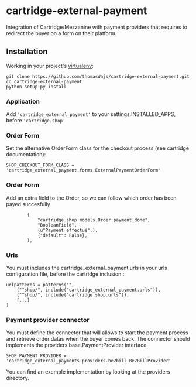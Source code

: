 cartridge-external-payment
=============

Integration of Cartridge/Mezzanine with payment providers that requires to redirect the
buyer on a form on their platform.

## Installation

Working in your project's [virtualenv](http://www.virtualenv.org/en/latest/index.html):
```
git clone https://github.com/thomasWajs/cartridge-external-payment.git
cd cartridge-external-payment
python setup.py install
```


### Application

Add `'cartridge_external_payment'` to your settings.INSTALLED_APPS, before `'cartridge.shop'`

### Order Form

Set the alternative OrderForm class for the checkout process (see cartridge documentation):

```
SHOP_CHECKOUT_FORM_CLASS = 'cartridge_external_payment.forms.ExternalPaymentOrderForm'
```

### Order Form

Add an extra field to the Order, so we can follow which order has been payed succesfully

```
		(
            "cartridge.shop.models.Order.payment_done",
            "BooleanField",
            (u"Payment effectué",),
            {"default": False},
        ),
```

### Urls

You must includes the cartridge_external_payment urls in your urls configuration file,
before the cartridge inclusion :

```
urlpatterns = patterns("",
	("^shop/", include("cartridge_external_payment.urls")),
	("^shop/", include("cartridge.shop.urls")),
	[...]
)
```

### Payment provider connector

You must define the connector that will allows to start the payment process
and retrieve order datas when the buyer comes back.
The connector should implements the providers.base.PaymentProvider interface.

```
SHOP_PAYMENT_PROVIDER = 'cartridge_external_payments.providers.be2bill.Be2BillProvider'
```

You can find an exemple implementation by looking at the providers directory.